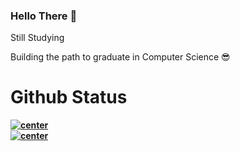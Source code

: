 ### Hello There 👋

<!--
**Janiya21/Janiya21** is a ✨ _special_ ✨ repository because its `README.md` (this file) appears on your GitHub profile.

Here are some ideas to get you started:

- 🔭 I’m currently working on ...
- 🌱 I’m currently learning ...
- 👯 I’m looking to collaborate on ...
- 🤔 I’m looking for help with ...
- 💬 Ask me about ...
- 📫 How to reach me: ...
- 😄 Pronouns: ...
- ⚡ Fun fact: ...
-->
Still Studying 

Building the path to graduate in Computer Science 😎

<!-- <img src="https://cdn-icons.flaticon.com/png/512/2961/premium/2961321.png?token=exp=1636383874~hmac=9b44811d98a1b88b9a81d84df5fcc196" width="100" height="100"> -->

<h1><b> Github Status <b></h1>
<a href="https://github.com/Janiya21"><img src="https://github-readme-stats.vercel.app/api/top-langs/?username=Janiya21&theme=dark&hide_langs_below =1" alt="center"&width = "300"></a>  <br>
 
<a href="https://github.com/Janiya21">
  <img src="https://github-readme-stats.vercel.app/api?username=Janiya21&theme=dark" alt="center"&width = "300"></a> 

 
  
  
  
  
  
  
